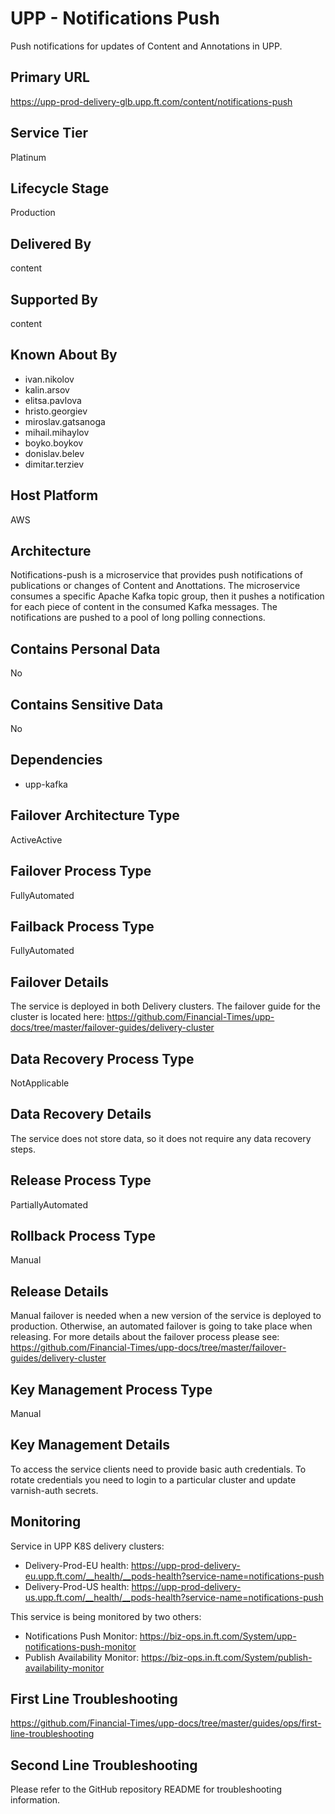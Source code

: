 # UPP - Notifications Push

Push notifications for updates of Content and Annotations in UPP.

## Primary URL

<https://upp-prod-delivery-glb.upp.ft.com/content/notifications-push>

## Service Tier

Platinum

## Lifecycle Stage

Production

## Delivered By

content

## Supported By

content

## Known About By

- ivan.nikolov
- kalin.arsov
- elitsa.pavlova
- hristo.georgiev
- miroslav.gatsanoga
- mihail.mihaylov
- boyko.boykov
- donislav.belev
- dimitar.terziev

## Host Platform

AWS

## Architecture

Notifications-push is a microservice that provides push notifications of publications or changes of Content and Anottations. The microservice consumes a specific Apache Kafka topic group, then it pushes a notification for each piece of content in the consumed Kafka messages. The notifications are pushed to a pool of long polling connections.

## Contains Personal Data

No

## Contains Sensitive Data

No

## Dependencies

- upp-kafka

## Failover Architecture Type

ActiveActive

## Failover Process Type

FullyAutomated

## Failback Process Type

FullyAutomated

## Failover Details

The service is deployed in both Delivery clusters. The failover guide for the cluster is located here:
<https://github.com/Financial-Times/upp-docs/tree/master/failover-guides/delivery-cluster>

## Data Recovery Process Type

NotApplicable

## Data Recovery Details

The service does not store data, so it does not require any data recovery steps.

## Release Process Type

PartiallyAutomated

## Rollback Process Type

Manual

## Release Details

Manual failover is needed when a new version of the service is deployed to production. Otherwise, an automated failover is going to take place when releasing. For more details about the failover process please see: <https://github.com/Financial-Times/upp-docs/tree/master/failover-guides/delivery-cluster>

## Key Management Process Type

Manual

## Key Management Details

To access the service clients need to provide basic auth credentials.
To rotate credentials you need to login to a particular cluster and update varnish-auth secrets.

## Monitoring

Service in UPP K8S delivery clusters:

- Delivery-Prod-EU health: <https://upp-prod-delivery-eu.upp.ft.com/__health/__pods-health?service-name=notifications-push>
- Delivery-Prod-US health: <https://upp-prod-delivery-us.upp.ft.com/__health/__pods-health?service-name=notifications-push>

This service is being monitored by two others:

- Notifications Push Monitor: <https://biz-ops.in.ft.com/System/upp-notifications-push-monitor>
- Publish Availability Monitor: <https://biz-ops.in.ft.com/System/publish-availability-monitor>

## First Line Troubleshooting

<https://github.com/Financial-Times/upp-docs/tree/master/guides/ops/first-line-troubleshooting>

## Second Line Troubleshooting

Please refer to the GitHub repository README for troubleshooting information.
